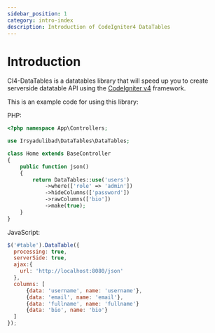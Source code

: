 ```yaml
---
sidebar_position: 1
category: intro-index
description: Introduction of CodeIgniter4 DataTables 
---
```


# Introduction
CI4-DataTables is a datatables library that will speed up you to create serverside datatable API using the [CodeIgniter v4](https://codeigniter.com) framework.

This is an example code for using this library:

PHP:
```php
<?php namespace App\Controllers;

use Irsyadulibad\DataTables\DataTables;

class Home extends BaseController
{
	public function json()
	{
		return DataTables::use('users')
			->where(['role' => 'admin'])
			->hideColumns(['password'])
			->rawColumns(['bio'])
			->make(true);
	}
}
```

JavaScript:
```javascript
$('#table').DataTable({
  processing: true,
  serverSide: true,
  ajax:{
    url: 'http://localhost:8080/json'
  },
  columns: [
	  {data: 'username', name: 'username'},
	  {data: 'email', name: 'email'},
	  {data: 'fullname', name: 'fullname'}
	  {data: 'bio', name: 'bio'}
  ]
});
```
